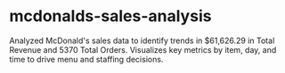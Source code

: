 # mcdonalds-sales-analysis
Analyzed McDonald's sales data to identify trends in $61,626.29 in Total Revenue and 5370 Total Orders. Visualizes key metrics by item, day, and time to drive menu and staffing decisions.
